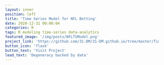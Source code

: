 ```yaml
---
layout: inner
position: left
title: 'Time Series Model for NFL Betting'
date: 2020-12-31 00:00:04
categories: R
tags: R modeling time-series data-analytics
featured_image: '/img/posts/NFLTSModel.png'
project_link: 'https://github.com/31-DM/31-DM.github.io/tree/master/TimeSeries'
button_icon: 'flask'
button_text: 'Visit Project'
lead_text: 'Degeneracy backed by data'
---
```

